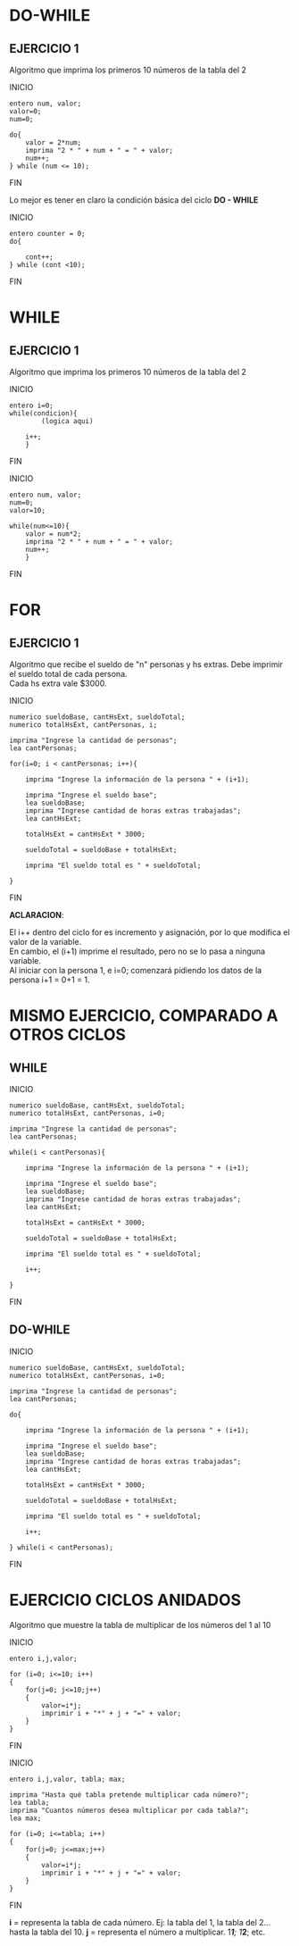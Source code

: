# DO-WHILE
## EJERCICIO 1  

Algoritmo que imprima los primeros 10 números de la tabla del 2

INICIO  

    entero num, valor;
    valor=0;
    num=0;  

    do{
        valor = 2*num;
        imprima "2 * " + num + " = " + valor;
        num++;
    } while (num <= 10);

FIN

Lo mejor es tener en claro la condición básica del ciclo **DO - WHILE**

INICIO  

    entero counter = 0;
    do{

        cont++;
    } while (cont <10); 

FIN 

# WHILE
## EJERCICIO 1  

Algoritmo que imprima los primeros 10 números de la tabla del 2

INICIO  

    entero i=0;
    while(condicion){ 
            (logica aqui)

        i++;
        }
FIN 

INICIO  

    entero num, valor;
    num=0;
    valor=10;

    while(num<=10){ 
        valor = num*2;
        imprima "2 * " + num + " = " + valor;
        num++;
        }
FIN

# FOR
## EJERCICIO 1  

Algoritmo que recibe el sueldo de "n" personas y hs extras.
Debe imprimir el sueldo total de cada persona.  
Cada hs extra vale $3000.

INICIO  

    numerico sueldoBase, cantHsExt, sueldoTotal;
    numerico totalHsExt, cantPersonas, i;

    imprima "Ingrese la cantidad de personas";
    lea cantPersonas;

    for(i=0; i < cantPersonas; i++){

        imprima "Ingrese la información de la persona " + (i+1);

        imprima "Ingrese el sueldo base";
        lea sueldoBase;
        imprima "Ingrese cantidad de horas extras trabajadas";
        lea cantHsExt;

        totalHsExt = cantHsExt * 3000; 

        sueldoTotal = sueldoBase + totalHsExt;

        imprima "El sueldo total es " + sueldoTotal;

    }

FIN 


**ACLARACION**: 

El i++ dentro del ciclo for es incremento y asignación, por lo que modifica el valor de la variable.  
En cambio, el (i+1) imprime el resultado, pero no se lo pasa a ninguna variable.  
Al iniciar con la persona 1, e i=0; comenzará pidiendo los datos de la persona i+1 = 0+1 = 1. 

# MISMO EJERCICIO, COMPARADO A OTROS CICLOS

## WHILE

INICIO  

    numerico sueldoBase, cantHsExt, sueldoTotal;
    numerico totalHsExt, cantPersonas, i=0;  

    imprima "Ingrese la cantidad de personas";
    lea cantPersonas;

    while(i < cantPersonas){

        imprima "Ingrese la información de la persona " + (i+1);

        imprima "Ingrese el sueldo base";
        lea sueldoBase;
        imprima "Ingrese cantidad de horas extras trabajadas";
        lea cantHsExt;

        totalHsExt = cantHsExt * 3000; 

        sueldoTotal = sueldoBase + totalHsExt;

        imprima "El sueldo total es " + sueldoTotal;

        i++;

    }

FIN 

## DO-WHILE

INICIO  

    numerico sueldoBase, cantHsExt, sueldoTotal;
    numerico totalHsExt, cantPersonas, i=0;  

    imprima "Ingrese la cantidad de personas";
    lea cantPersonas;

    do{

        imprima "Ingrese la información de la persona " + (i+1);

        imprima "Ingrese el sueldo base";
        lea sueldoBase;
        imprima "Ingrese cantidad de horas extras trabajadas";
        lea cantHsExt;

        totalHsExt = cantHsExt * 3000; 

        sueldoTotal = sueldoBase + totalHsExt;

        imprima "El sueldo total es " + sueldoTotal;

        i++;

    } while(i < cantPersonas);

FIN 

# EJERCICIO CICLOS ANIDADOS

Algoritmo que muestre la tabla de multiplicar de los números del 1 al 10 

INICIO 

    entero i,j,valor;

    for (i=0; i<=10; i++) 
    {
        for(j=0; j<=10;j++)
        {
            valor=i*j;
            imprimir i + "*" + j + "=" + valor;
        }
    }

FIN 

INICIO 

    entero i,j,valor, tabla; max;

    imprima "Hasta qué tabla pretende multiplicar cada número?";
    lea tabla;
    imprima "Cuantos números desea multiplicar por cada tabla?";
    lea max;

    for (i=0; i<=tabla; i++) 
    {
        for(j=0; j<=max;j++)
        {
            valor=i*j;
            imprimir i + "*" + j + "=" + valor;
        }
    }

FIN 


**i** = representa la tabla de cada número. Ej: la tabla del 1, la tabla del 2... hasta la tabla del 10.
**j** = representa el número a multiplicar. 1***1**; 1***2**; etc. 